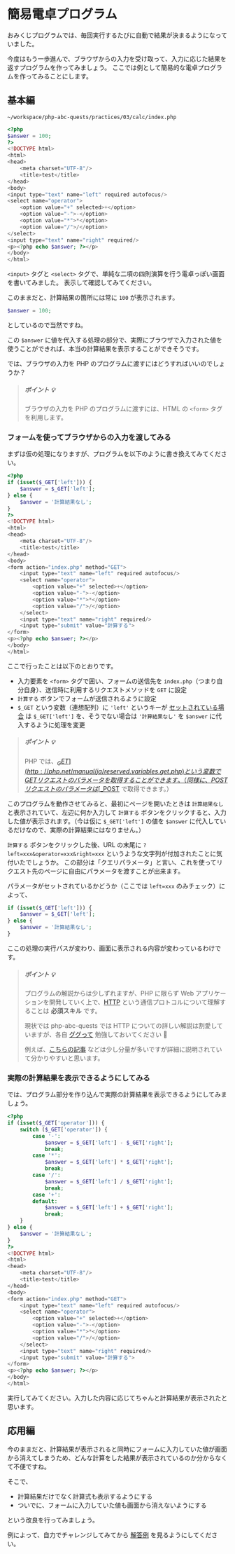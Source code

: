 # 簡易電卓プログラム

おみくじプログラムでは、毎回実行するたびに自動で結果が決まるようになっていました。

今度はもう一歩進んで、ブラウザからの入力を受け取って、入力に応じた結果を返すプログラムを作ってみましょう。
ここでは例として簡易的な電卓プログラムを作ってみることにします。

## 基本編

```
~/workspace/php-abc-quests/practices/03/calc/index.php
```
```php
<?php
$answer = 100;
?>
<!DOCTYPE html>
<html>
<head>
    <meta charset="UTF-8"/>
    <title>test</title>
</head>
<body>
<input type="text" name="left" required autofocus/>
<select name="operator">
    <option value="+" selected>+</option>
    <option value="-">-</option>
    <option value="*">*</option>
    <option value="/">/</option>
</select>
<input type="text" name="right" required/>
<p><?php echo $answer; ?></p>
</body>
</html>
```

`<input>` タグと `<select>` タグで、単純な二項の四則演算を行う電卓っぽい画面を書いてみました。
表示して確認してみてください。

このままだと、計算結果の箇所には常に `100` が表示されます。

```php
$answer = 100;
```

としているので当然ですね。

この `$answer` に値を代入する処理の部分で、実際にブラウザで入力された値を使うことができれば、本当の計算結果を表示することができそうです。

では、ブラウザの入力を PHP のプログラムに渡すにはどうすればいいのでしょうか？

> ##### ポイント :bulb:
>
> ブラウザの入力を PHP のプログラムに渡すには、HTML の `<form>` タグを利用します。

### フォームを使ってブラウザからの入力を渡してみる

まずは仮の処理になりますが、プログラムを以下のように書き換えてみてください。

```php
<?php
if (isset($_GET['left'])) {
    $answer = $_GET['left'];
} else {
    $answer = '計算結果なし';
}
?>
<!DOCTYPE html>
<html>
<head>
    <meta charset="UTF-8"/>
    <title>test</title>
</head>
<body>
<form action="index.php" method="GET">
    <input type="text" name="left" required autofocus/>
    <select name="operator">
        <option value="+" selected>+</option>
        <option value="-">-</option>
        <option value="*">*</option>
        <option value="/">/</option>
    </select>
    <input type="text" name="right" required/>
    <input type="submit" value="計算する">
</form>
<p><?php echo $answer; ?></p>
</body>
</html>
```

ここで行ったことは以下のとおりです。

* 入力要素を `<form>` タグで囲い、フォームの送信先を `index.php`（つまり自分自身）、送信時に利用するリクエストメソッドを `GET` に設定
* `計算する` ボタンでフォームが送信されるように設定
* `$_GET` という変数（連想配列）に `'left'` というキーが [セットされている場合](http://php.net/manual/ja/function.isset.php) は `$_GET['left']` を、そうでない場合は `'計算結果なし'` を `$answer` に代入するように処理を変更

> ##### ポイント :bulb:
>
> PHP では、[$_GET](http://php.net/manual/ja/reserved.variables.get.php) という変数で GET リクエストのパラメータを取得することができます。
> （同様に、POST リクエストのパラメータは [$_POST](http://php.net/manual/ja/reserved.variables.post.php) で取得できます。）

このプログラムを動作させてみると、最初にページを開いたときは `計算結果なし` と表示されていて、左辺に何か入力して `計算する` ボタンをクリックすると、入力した値が表示されます。（今は仮に `$_GET['left']` の値を `$answer` に代入しているだけなので、実際の計算結果にはなりません。）

`計算する` ボタンをクリックした後、URL の末尾に `?left=xxx&operator=xxx&right=xxx` というような文字列が付加されたことに気付いたでしょうか。
この部分は「クエリパラメータ」と言い、これを使ってリクエスト先のページに自由にパラメータを渡すことが出来ます。

パラメータがセットされているかどうか（ここでは `left=xxx` のみチェック）によって、

```php
if (isset($_GET['left'])) {
    $answer = $_GET['left'];
} else {
    $answer = '計算結果なし';
}
```

ここの処理の実行パスが変わり、画面に表示される内容が変わっているわけです。

> ##### ポイント :bulb:
>
> プログラムの解説からは少しずれますが、PHP に限らず Web アプリケーションを開発していく上で、[HTTP](http://ja.wikipedia.org/wiki/Hypertext_Transfer_Protocol) という通信プロトコルについて理解することは **必須スキル** です。
>
> 現状では php-abc-quests では HTTP についての詳しい解説は割愛していますが、各自 [ググって](https://www.google.co.jp/search?q=http+%E4%BB%95%E7%B5%84%E3%81%BF&oq=http+%E4%BB%95%E7%B5%84%E3%81%BF&aqs=chrome.0.69i59j69i60.1609j0j4&sourceid=chrome&es_sm=119&ie=UTF-8) 勉強しておいてください :bow:
>
> 例えば、[こちらの記事](http://www.atmarkit.co.jp/ait/articles/0103/02/news003.html) などは少し分量が多いですが詳細に説明されていて分かりやすいと思います。

### 実際の計算結果を表示できるようにしてみる

では、プログラム部分を作り込んで実際の計算結果を表示できるようにしてみましょう。

```php
<?php
if (isset($_GET['operator'])) {
    switch ($_GET['operator']) {
        case '-':
            $answer = $_GET['left'] - $_GET['right'];
            break;
        case '*':
            $answer = $_GET['left'] * $_GET['right'];
            break;
        case '/':
            $answer = $_GET['left'] / $_GET['right'];
            break;
        case '+':
        default:
            $answer = $_GET['left'] + $_GET['right'];
            break;
    }
} else {
    $answer = '計算結果なし';
}
?>
<!DOCTYPE html>
<html>
<head>
    <meta charset="UTF-8"/>
    <title>test</title>
</head>
<body>
<form action="index.php" method="GET">
    <input type="text" name="left" required autofocus/>
    <select name="operator">
        <option value="+" selected>+</option>
        <option value="-">-</option>
        <option value="*">*</option>
        <option value="/">/</option>
    </select>
    <input type="text" name="right" required/>
    <input type="submit" value="計算する">
</form>
<p><?php echo $answer; ?></p>
</body>
</html>
```

実行してみてください。入力した内容に応じてちゃんと計算結果が表示されたと思います。

## 応用編

今のままだと、計算結果が表示されると同時にフォームに入力していた値が画面から消えてしまうため、どんな計算をした結果が表示されているのか分からなくて不便ですね。

そこで、

* 計算結果だけでなく計算式も表示するようにする
* ついでに、フォームに入力していた値も画面から消えないようにする

という改良を行ってみましょう。

例によって、自力でチャレンジしてみてから [解答例](calc-advanced.md) を見るようにしてください。
